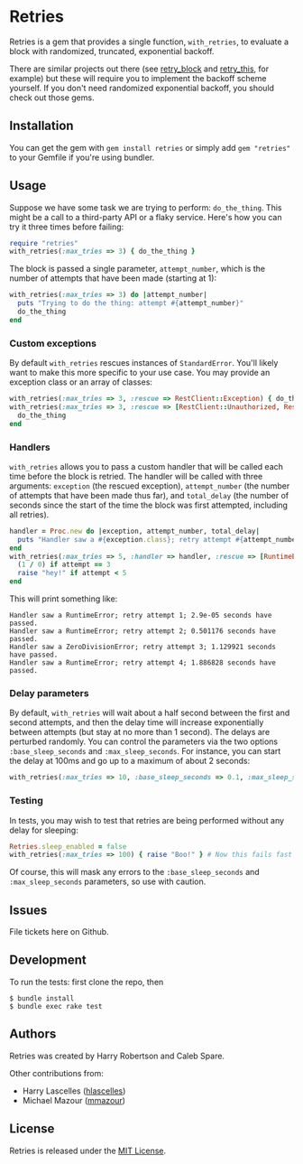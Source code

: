 # Retries

Retries is a gem that provides a single function, `with_retries`, to evaluate a block with randomized,
truncated, exponential backoff.

There are similar projects out there (see [retry_block](https://github.com/afazio/retry_block) and
[retry_this](https://bitbucket.org/amanking/retry_this/wiki/Home), for example) but these will require you to
implement the backoff scheme yourself. If you don't need randomized exponential backoff, you should check out
those gems.

## Installation

You can get the gem with `gem install retries` or simply add `gem "retries"` to your Gemfile if you're using
bundler.

## Usage

Suppose we have some task we are trying to perform: `do_the_thing`. This might be a call to a third-party API
or a flaky service. Here's how you can try it three times before failing:

``` ruby
require "retries"
with_retries(:max_tries => 3) { do_the_thing }
```

The block is passed a single parameter, `attempt_number`, which is the number of attempts that have been made
(starting at 1):

``` ruby
with_retries(:max_tries => 3) do |attempt_number|
  puts "Trying to do the thing: attempt #{attempt_number}"
  do_the_thing
end
```

### Custom exceptions

By default `with_retries` rescues instances of `StandardError`. You'll likely want to make this more specific
to your use case. You may provide an exception class or an array of classes:

``` ruby
with_retries(:max_tries => 3, :rescue => RestClient::Exception) { do_the_thing }
with_retries(:max_tries => 3, :rescue => [RestClient::Unauthorized, RestClient::RequestFailed]) do
  do_the_thing
end
```

### Handlers

`with_retries` allows you to pass a custom handler that will be called each time before the block is retried.
The handler will be called with three arguments: `exception` (the rescued exception), `attempt_number` (the
number of attempts that have been made thus far), and `total_delay` (the number of seconds since the start
of the time the block was first attempted, including all retries).

``` ruby
handler = Proc.new do |exception, attempt_number, total_delay|
  puts "Handler saw a #{exception.class}; retry attempt #{attempt_number}; #{total_delay} seconds have passed."
end
with_retries(:max_tries => 5, :handler => handler, :rescue => [RuntimeError, ZeroDivisionError]) do |attempt|
  (1 / 0) if attempt == 3
  raise "hey!" if attempt < 5
end
```

This will print something like:

```
Handler saw a RuntimeError; retry attempt 1; 2.9e-05 seconds have passed.
Handler saw a RuntimeError; retry attempt 2; 0.501176 seconds have passed.
Handler saw a ZeroDivisionError; retry attempt 3; 1.129921 seconds have passed.
Handler saw a RuntimeError; retry attempt 4; 1.886828 seconds have passed.
```

### Delay parameters

By default, `with_retries` will wait about a half second between the first and second attempts, and then the
delay time will increase exponentially between attempts (but stay at no more than 1 second). The delays are
perturbed randomly. You can control the parameters via the two options `:base_sleep_seconds` and
`:max_sleep_seconds`. For instance, you can start the delay at 100ms and go up to a maximum of about 2
seconds:

``` ruby
with_retries(:max_tries => 10, :base_sleep_seconds => 0.1, :max_sleep_seconds => 2.0) { do_the_thing }
```

### Testing

In tests, you may wish to test that retries are being performed without any delay for sleeping:

``` ruby
Retries.sleep_enabled = false
with_retries(:max_tries => 100) { raise "Boo!" } # Now this fails fast
```

Of course, this will mask any errors to the `:base_sleep_seconds` and `:max_sleep_seconds` parameters, so use
with caution.

## Issues

File tickets here on Github.

## Development

To run the tests: first clone the repo, then

    $ bundle install
    $ bundle exec rake test

## Authors

Retries was created by Harry Robertson and Caleb Spare.

Other contributions from:

* Harry Lascelles ([hlascelles](https://github.com/hlascelles))
* Michael Mazour ([mmazour](https://github.com/mmazour))

## License

Retries is released under the [MIT License](http://opensource.org/licenses/mit-license.php/).
